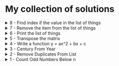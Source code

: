 # My collection of solutions
<details>
<summary>8 - Find index if the value in the list of things</summary>

- [View my Solution](./solutions/find-item.js)

</details>

<details>
<summary>7 - Remove the item from the list of things</summary>

- [View my Solution](./solutions/remove-from-list.js)

</details>

<details>
<summary>6 - Print the list of things</summary>

- [View my Solution](./solutions/list-of-things.js)

</details>

<details>
<summary>5 - Transpose the matrix</summary>

- [View my Solution](./solutions/matrix.js)

</details>

<details>
<summary>4 - Write a function y = ax^2 + bx + c</summary>

- [View my Solution](./solutions/quadratic-equation.js)

</details>

<details>
<summary>3 - Century From Year</summary>

- [View my Solution](./solutions/century-from-year.js)
- [Try on Codewars](https://www.codewars.com/kata/5a3fe3dde1ce0e8ed6000097)

</details>

<details>
<summary>2 - Remove Duplicates From List</summary>

- [View my Solution](./solutions/remove-duplicates-from-list.js)
- [Try on Codewars](https://www.codewars.com/kata/57a5b0dfcf1fa526bb000118)

</details>

<details>
<summary>1 - Count Odd Numbers Below n</summary>

- [View my Solution](./solutions/count-odd-numbers-below-n.js)
- [Try on Codewars](https://www.codewars.com/kata/59342039eb450e39970000a6)

</details>
